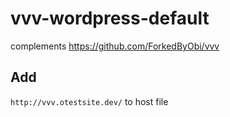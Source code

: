 # vvv-wordpress-default
complements  https://github.com/ForkedByObi/vvv

## Add
`http://vvv.otestsite.dev/` to host file
```bash

```
